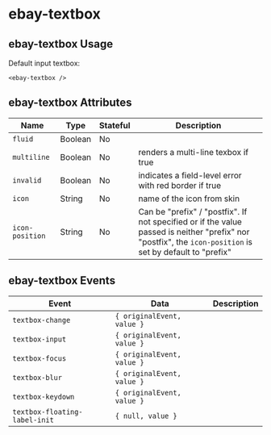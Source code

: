 # ebay-textbox

## ebay-textbox Usage

Default input textbox:

```marko
<ebay-textbox />
```

## ebay-textbox Attributes

Name | Type | Stateful | Description
--- | --- | --- | ---
`fluid` | Boolean | No |
`multiline` | Boolean | No | renders a multi-line texbox if true
`invalid` | Boolean | No | indicates a field-level error with red border if true
`icon` | String | No | name of the icon from skin
`icon-position` | String | No | Can be "prefix" / "postfix". If not specified or if the value passed is neither "prefix" nor "postfix",  the `icon-position` is set by default to "prefix"

## ebay-textbox Events

Event | Data | Description
--- | --- | ---
`textbox-change` | `{ originalEvent, value }` |
`textbox-input` | `{ originalEvent, value }` |
`textbox-focus` | `{ originalEvent, value }` |
`textbox-blur` | `{ originalEvent, value }` |
`textbox-keydown` | `{ originalEvent, value }` |
`textbox-floating-label-init` | `{ null, value }` |
